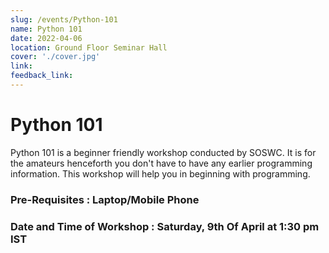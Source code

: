 ```yaml
---
slug: /events/Python-101
name: Python 101
date: 2022-04-06
location: Ground Floor Seminar Hall
cover: './cover.jpg'
link: 
feedback_link: 
---
```


# Python 101
Python 101 is a beginner friendly workshop conducted by SOSWC. It is for the amateurs henceforth you don't have to have any earlier programming information. This workshop will help you in beginning with programming. 

### Pre-Requisites : Laptop/Mobile Phone
### Date and Time of Workshop : Saturday, 9th Of April at 1:30 pm IST
